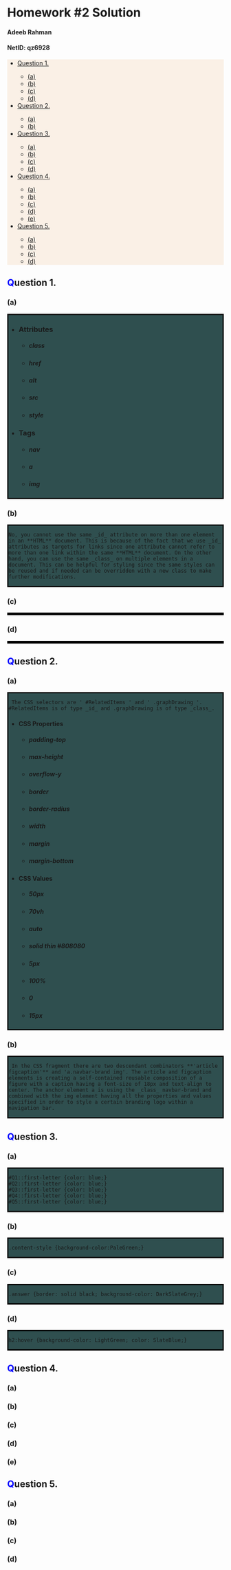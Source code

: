 # Homework #2 Solution
#### Adeeb Rahman
#### NetID: qz6928

<style>
    #Q1::first-letter {color: blue;}
    #Q2::first-letter {color: blue;}
    #Q3::first-letter {color: blue;}
    #Q4::first-letter {color: blue;}
    #Q5::first-letter {color: blue;}
    .content-style {background-color: Linen;}
    .answer {border: solid black; background-color: DarkSlateGrey;}
    h2:hover {background-color: LightGreen; color: SlateBlue;}
</style>

<ul class="content-style">

<li><a href="#Q1">Question 1.</a></li>
<ul>
<li><a href="#Q1a">(a)</a></li>
<li><a href="#Q1b">(b)</a></li>
<li><a href="#Q1c">(c)</a></li>
<li><a href="#Q1d">(d)</a></li>
</ul>

<li><a href="#Q2">Question 2.</a></li>
<ul>
<li><a href="#Q2a">(a)</a></li>
<li><a href="#Q2b">(b)</a></li>
</ul>

<li><a href="#Q3">Question 3.</a></li>
<ul>
<li><a href="#Q3a">(a)</a></li>
<li><a href="#Q3b">(b)</a></li>
<li><a href="#Q3c">(c)</a></li>
<li><a href="#Q3d">(d)</a></li>
</ul>

<li><a href="#Q4">Question 4.</a></li>
<ul>
<li><a href="#Q4a">(a)</a></li>
<li><a href="#Q4b">(b)</a></li>
<li><a href="#Q4c">(c)</a></li>
<li><a href="#Q4d">(d)</a></li>
<li><a href="#Q4e">(e)</a></li>

</ul>

<li><a href="#Q4">Question 5.</a></li>

<ul>
<li><a href="#Q5a">(a)</a></li>
<li><a href="#Q5b">(b)</a></li>
<li><a href="#Q5c">(c)</a></li>
<li><a href="#Q5d">(d)</a></li>
</ul>

</ul>
<h2 id="Q1"> Question 1. </h2>
<h3 id="Q1a">(a)</h3>

<section class="answer">

* ### Attributes
	* ##### class
	* ##### href
	* ##### alt
	* ##### src
	* ##### style

* ### Tags
	* ##### nav
	* ##### a
	* ##### img

</section>

<h3 id="Q1b">(b)</h3>

<section class="answer">

    No, you cannot use the same _id_ attribute on more than one element in an **HTML** document. This is because of the fact that we use _id_ attributes as targets for links since one attribute cannot refer to more than one link within the same **HTML** document. On the other hand, you can use the same _class_ on multiple elements in a document. This can be helpful for styling since the same styles can be reused and if needed can be overridden with a new class to make further modifications.

</section>

<h3 id="Q1c">(c)</h3>
<section class="answer"></section>
<h3 id="Q1d">(d)</h3>
<section class="answer"></section>

<h2 id="Q2"> Question 2. </h2>
<h3 id="Q2a">(a)</h3>

<section class="answer">


	 The CSS selectors are ' #RelatedItems ' and ' .graphDrawing '. #RelatedItems is of type _id_ and .graphDrawing is of type _class_.
* #### CSS Properties
	* ##### padding-top
	* ##### max-height
	* ##### overflow-y
	* ##### border
	* ##### border-radius
	* ##### width
	* ##### margin
	* ##### margin-bottom

* #### CSS Values	
	* ##### 50px
	* ##### 70vh
	* ##### auto
	* ##### solid thin #808080
	* ##### 5px
	* ##### 100%
	* ##### 0
	* ##### 15px
</section>

<h3 id="Q2b">(b)</h3>
<section class="answer">

     In the CSS fragment there are two descendant combinators **'article figcaption'** and 'a.navbar-brand img'. The article and figcaption elements is creating a self-contained reusable composition of a figure with a caption having a font-size of 18px and text-align to center. The anchor element a is using the _class_ navbar-brand and combined with the img element having all the properties and values specified in order to style a certain branding logo within a navigation bar.

</section>

<h2 id="Q3"> Question 3. </h2>
  
<h3 id="Q3a">(a)</h3>

<section class="answer">
	
	#Q1::first-letter {color: blue;}
    #Q2::first-letter {color: blue;}
    #Q3::first-letter {color: blue;}
    #Q4::first-letter {color: blue;}
    #Q5::first-letter {color: blue;}

</section>

<h3 id="Q3b">(b)</h3>
  <section class="answer">

    .content-style {background-color:PaleGreen;}

  </section>
<h3 id="Q3c">(c)</h3>

<section class="answer">

    .answer {border: solid black; background-color: DarkSlateGrey;}

</section>
  

<h3 id="Q3d">(d)</h3>

<section class="answer">
    
    h2:hover {background-color: LightGreen; color: SlateBlue;}
  
</section>

<h2 id="Q4"> Question 4. </h2>

  

<h3 id="Q4a">(a)</h3>

  

<h3 id="Q4b">(b)</h3>

  

<h3 id="Q4c">(c)</h3>

  

<h3 id="Q4d">(d)</h3>

  

<h3 id="Q4e">(e)</h3>

  

<h2 id="Q5"> Question 5. </h2>

  

<h3 id="Q5a">(a)</h3>

  

<h3 id="Q5b">(b)</h3>

  

<h3 id="Q5c">(c)</h3>

  

<h3 id="Q5d">(d)</h3>